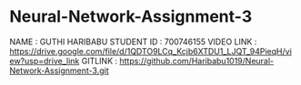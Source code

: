 # Neural-Network-Assignment-3
NAME : GUTHI HARIBABU
STUDENT ID : 700746155
VIDEO LINK : https://drive.google.com/file/d/1QDTO9LCq_Kcjb6XTDU1_LJQT_94PieqH/view?usp=drive_link
GITLINK : https://github.com/Haribabu1019/Neural-Network-Assignment-3.git
